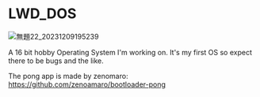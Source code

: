 # LWD_DOS
![無題22_20231209195239](https://github.com/BlueSillyDragon/LWD_DOS/assets/137140267/a7690147-c429-4af8-a312-23b2c482eab4)

A 16 bit hobby Operating System I'm working on. It's my first OS so expect there to be bugs and the like.

The pong app is made by zenomaro: https://github.com/zenoamaro/bootloader-pong
